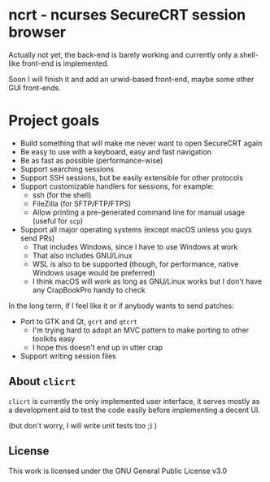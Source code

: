 
# ncrt - ncurses SecureCRT session browser

Actually not yet, the back-end is barely working and currently only
a shell-like front-end is implemented.

Soon I will finish it and add an urwid-based front-end, maybe some
other GUI front-ends.

# Project goals

- Build something that will make me never want to open SecureCRT again
- Be easy to use with a keyboard, easy and fast navigation
- Be as fast as possible (performance-wise)
- Support searching sessions
- Support SSH sessions, but be easily extensible for other protocols
- Support customizable handlers for sessions, for example:
    - ssh (for the shell)
    - FileZilla (for SFTP/FTP/FTPS)
    - Allow printing a pre-generated command line for manual usage (useful for `scp`)
- Support all major operating systems (except macOS unless you guys send PRs)
    - That includes Windows, since I have to use Windows at work
    - That also includes GNU/Linux
    - WSL is also to be supported (though, for performance, native Windows usage
      would be preferred)
    - I think macOS will work as long as GNU/Linux works but I don't have any
      CrapBookPro handy to check

In the long term, if I feel like it or if anybody wants to send patches:

- Port to GTK and Qt, `gcrt` and `qtcrt`
    - I'm trying hard to adopt an MVC pattern to make porting to other toolkits
      easy
    - I hope this doesn't end up in utter crap
- Support writing session files
    
## About `clicrt`

`clicrt` is currently the only implemented user interface, it serves mostly as a
development aid to test the code easily before implementing a decent UI.

(but don't worry, I will write unit tests too ;) )

## License

This work is licensed under the GNU General Public License v3.0 